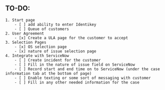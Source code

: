## TO-DO:
	1. Start page
		- [ ] add ability to enter Identikey
		- [ ] Queue of customers
	2. User Agreement
		- [x] Create a ULA page for the customer to accept
	3. Selection Pages
		- [x] OS selection page
		- [x] nature of issue selection page
	4. Integrate with ServiceNow
		- [ ] Create incident for the customer
		- [ ] Fill in the nature of issue field on ServiceNow
		- [ ] Record start and end time on to ServiceNow (under the case information tab at the bottom of page)
		- [ ] Enable texting or some sort of messaging with customer
		- [ ] Fill in any other needed information for the case
